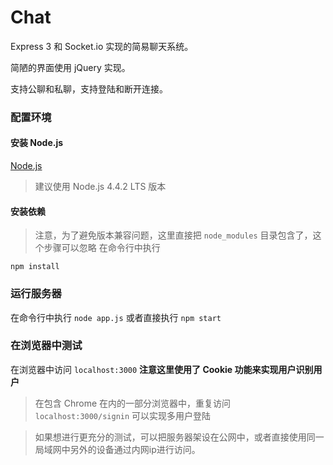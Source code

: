 Chat
======
Express 3 和 Socket.io 实现的简易聊天系统。

简陋的界面使用 jQuery 实现。

支持公聊和私聊，支持登陆和断开连接。

### 配置环境

#### 安装 Node.js
[Node.js](https://nodejs.org/en/)
> 建议使用 Node.js 4.4.2 LTS 版本

#### 安装依赖
> 注意，为了避免版本兼容问题，这里直接把 `node_modules` 目录包含了，这个步骤可以忽略
在命令行中执行
```
npm install
```

### 运行服务器
在命令行中执行 `node app.js` 或者直接执行 `npm start`

### 在浏览器中测试
在浏览器中访问 `localhost:3000`
**注意这里使用了 Cookie 功能来实现用户识别用户**
> 在包含 Chrome 在内的一部分浏览器中，重复访问 `localhost:3000/signin` 可以实现多用户登陆

> 如果想进行更充分的测试，可以把服务器架设在公网中，或者直接使用同一局域网中另外的设备通过内网ip进行访问。
